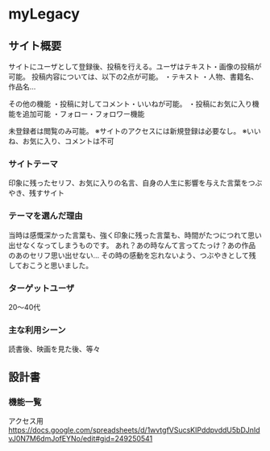 # myLegacy

## サイト概要
サイトにユーザとして登録後、投稿を行える。ユーザはテキスト・画像の投稿が可能。
投稿内容については、以下の2点が可能。
・テキスト
・人物、書籍名、作品名…

その他の機能
・投稿に対してコメント・いいねが可能。
・投稿にお気に入り機能を追加可能
・フォロー・フォロワー機能

未登録者は閲覧のみ可能。
※サイトのアクセスには新規登録は必要なし。
※いいね、お気に入り、コメントは不可

### サイトテーマ
印象に残ったセリフ、お気に入りの名言、自身の人生に影響を与えた言葉をつぶやき、残すサイト

### テーマを選んだ理由
当時は感慨深かった言葉も、強く印象に残った言葉も、時間がたつにつれて思い出せなくなってしまうものです。
あれ？あの時なんて言ってたっけ？あの作品のあのセリフ思い出せない…
その時の感動を忘れないよう、つぶやきとして残しておこうと思いました。

### ターゲットユーザ
20〜40代

### 主な利用シーン
読書後、映画を見た後、等々

## 設計書


### 機能一覧
アクセス用
https://docs.google.com/spreadsheets/d/1wvtgfVSucsKIPddpvddU5bDJnIdvJ0N7M6dmJofEYNo/edit#gid=249250541
